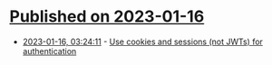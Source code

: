 # [Published on 2023-01-16](index.md)

* [2023-01-16, 03:24:11](https://news.ycombinator.com/item?id=34396443) - [Use cookies and sessions (not JWTs) for authentication](https://www.mikesukmanowsky.com/blog/authentication-with-django-and-spas)
